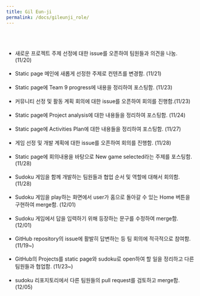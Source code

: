 ```yaml
---
title: Gil Eun-ji
permalink: /docs/gileunji_role/
---
```

<br><br>
- 새로운 프로젝트 주제 선정에 대한 issue를 오픈하여 팀원들과 의견을 나눔. (11/20) <br><br>
- Static page 메인에 새롭게 선정한 주제로 컨텐츠를 변경함. (11/21) <br><br>
- Static page에 Team 9 progress에 내용을 정리하여 포스팅함. (11/23)<br><br>
- 커뮤니티 선정 및 활동 계획 회의에 대한 issue를 오픈하여 회의를 진행함.(11/23) <br><br>
- Static page에 Project analysis에 대한 내용들을 정리하여 포스팅함. (11/24) <br><br>
- Static page에 Activities Plan에 대한 내용들을 정리하여 포스팅함. (11/27) <br><br>
- 게임 선정 및 개발 계획에 대한 issue를 오픈하여 회의를 진행함. (11/28) <br><br>
- Static page에 회의내용을 바탕으로 New game selected라는 주제를 포스팅함. (11/28) <br><br>
- Sudoku 게임을 함께 개발하는 팀원들과 협업 순서 및 역할에 대해서 회의함. (11/28) <br><br>
- Sudoku 게임을 play하는 화면에서 user가 홈으로 돌아갈 수 있는 Home 버튼을 구현하여 merge함. (12/01) <br><br>
- Sudoku 게임에서 답을 입력하기 위해 등장하는 문구를 수정하여 merge함. (12/01) <br><br>
- GitHub repository의 issue에 활발히 답변하는 등 팀 회의에 적극적으로 참여함. (11/19~) <br><br>
- GitHub의 Projects를 static page와 sudoku로 open하여 할 일을 정리하고 다른 팀원들과 협업함. (11/23~) <br><br> 
- sudoku 리포지토리에서 다른 팀원들의 pull request를 검토하고 merge함. (12/05) <br><br>


